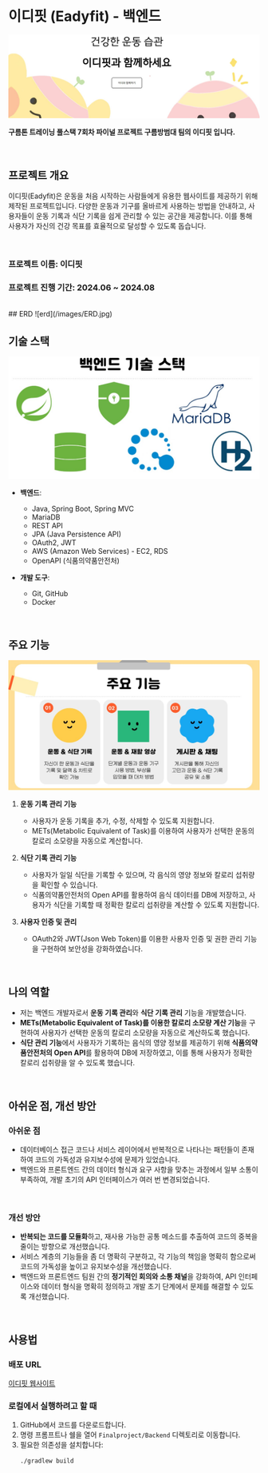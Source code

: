 # 이디핏 (Eadyfit) - 백엔드

![banner](/images/베너.jpg)

**구름톤 트레이닝 풀스택 7회차 파이널 프로젝트 구름방범대 팀의 이디핏 입니다.**

<br>

## 프로젝트 개요

이디핏(Eadyfit)은 운동을 처음 시작하는 사람들에게 유용한 웹사이트를 제공하기 위해 제작된 프로젝트입니다. 다양한 운동과 기구를 올바르게 사용하는 방법을 안내하고, 사용자들이 운동 기록과 식단 기록을 쉽게 관리할 수 있는 공간을 제공합니다. 이를 통해 사용자가 자신의 건강 목표를 효율적으로 달성할 수 있도록 돕습니다.

<br>

### 프로젝트 이름: 이디핏

### 프로젝트 진행 기간: 2024.06 ~ 2024.08

<br>
## ERD
![erd](/images/ERD.jpg)

## 기술 스택
![기술 스택](/images/기술.jpg)

- **백엔드**:
  - Java, Spring Boot, Spring MVC
  - MariaDB
  - REST API
  - JPA (Java Persistence API)
  - OAuth2, JWT
  - AWS (Amazon Web Services) - EC2, RDS
  - OpenAPI (식품의약품안전처)

- **개발 도구**:
  - Git, GitHub
  - Docker

<br>

## 주요 기능

![주요 기능](/images/이디핏기능.jpg)

1. **운동 기록 관리 기능**
   - 사용자가 운동 기록을 추가, 수정, 삭제할 수 있도록 지원합니다.
   - METs(Metabolic Equivalent of Task)를 이용하여 사용자가 선택한 운동의 칼로리 소모량을 자동으로 계산합니다.

2. **식단 기록 관리 기능**
   - 사용자가 일일 식단을 기록할 수 있으며, 각 음식의 영양 정보와 칼로리 섭취량을 확인할 수 있습니다.
   - 식품의약품안전처의 Open API를 활용하여 음식 데이터를 DB에 저장하고, 사용자가 식단을 기록할 때 정확한 칼로리 섭취량을 계산할 수 있도록 지원합니다.

3. **사용자 인증 및 관리**
   - OAuth2와 JWT(Json Web Token)를 이용한 사용자 인증 및 권한 관리 기능을 구현하여 보안성을 강화하였습니다.

<br>

## 나의 역할

- 저는 백엔드 개발자로서 **운동 기록 관리**와 **식단 기록 관리** 기능을 개발했습니다.
- **METs(Metabolic Equivalent of Task)를 이용한 칼로리 소모량 계산 기능**을 구현하여 사용자가 선택한 운동의 칼로리 소모량을 자동으로 계산하도록 했습니다.
- **식단 관리 기능**에서 사용자가 기록하는 음식의 영양 정보를 제공하기 위해 **식품의약품안전처의 Open API**를 활용하여 DB에 저장하였고, 이를 통해 사용자가 정확한 칼로리 섭취량을 알 수 있도록 했습니다.

<br>

## 아쉬운 점, 개선 방안

### 아쉬운 점

- 데이터베이스 접근 코드나 서비스 레이어에서 반복적으로 나타나는 패턴들이 존재하여 코드의 가독성과 유지보수성에 문제가 있었습니다.
- 백엔드와 프론트엔드 간의 데이터 형식과 요구 사항을 맞추는 과정에서 일부 소통이 부족하여, 개발 초기의 API 인터페이스가 여러 번 변경되었습니다.

<br>

### 개선 방안

- **반복되는 코드를 모듈화**하고, 재사용 가능한 공통 메소드를 추출하여 코드의 중복을 줄이는 방향으로 개선했습니다.
- 서비스 계층의 기능들을 좀 더 명확히 구분하고, 각 기능의 책임을 명확히 함으로써 코드의 가독성을 높이고 유지보수성을 개선했습니다.
- 백엔드와 프론트엔드 팀원 간의 **정기적인 회의와 소통 채널**을 강화하여, API 인터페이스와 데이터 형식을 명확히 정의하고 개발 초기 단계에서 문제를 해결할 수 있도록 개선했습니다.

<br>

## 사용법

### 배포 URL

[이디핏 웹사이트](http://www.eadyfit.com/)

### 로컬에서 실행하려고 할 때

1. GitHub에서 코드를 다운로드합니다.
2. 명령 프롬프트나 쉘을 열어 `Finalproject/Backend` 디렉토리로 이동합니다.
3. 필요한 의존성을 설치합니다:
   ```bash
   ./gradlew build
